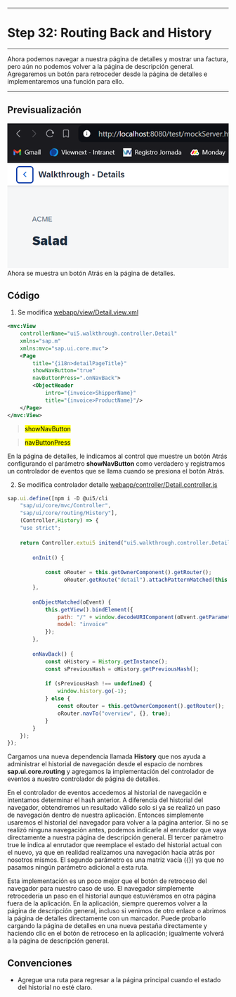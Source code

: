*****************************
# Step 32: Routing Back and History
*****************************

Ahora podemos navegar a nuestra página de detalles y mostrar una factura, pero aún no podemos volver a la página de descripción general. Agregaremos un botón para retroceder desde la página de detalles e implementaremos una función para ello.

*****************************

## Previsualización
![detalle](webapp/img/detalle_factura.png)
Ahora se muestra un botón Atrás en la página de detalles.

## Código

1. Se modifica [webapp/view/Detail.view.xml](webapp/view/Detail.view.xml)


``` xml
<mvc:View
	controllerName="ui5.walkthrough.controller.Detail"
	xmlns="sap.m"
	xmlns:mvc="sap.ui.core.mvc">
	<Page
		title="{i18n>detailPageTitle}"
		showNavButton="true"
		navButtonPress=".onNavBack">
		<ObjectHeader
			intro="{invoice>ShipperName}"
			title="{invoice>ProductName}"/>
	</Page>
</mvc:View>
```
> <mark>showNavButton</mark>


> <mark>navButtonPress</mark>


En la página de detalles, le indicamos al control que muestre un botón Atrás configurando el parámetro **showNavButton** como verdadero y registramos un controlador de eventos que se llama cuando se presiona el botón Atrás.


2. Se modifica controlador detalle [webapp/controller/Detail.controller.js](webapp/controller/Detail.controller.js)


``` js
sap.ui.define([npm i -D @ui5/cli
	"sap/ui/core/mvc/Controller",
	"sap/ui/core/routing/History"], 
	(Controller,History) => {
	"use strict";

	return Controller.extui5 initend("ui5.walkthrough.controller.Detail", {
		
		onInit() {
      
			const oRouter = this.getOwnerComponent().getRouter();
			      oRouter.getRoute("detail").attachPatternMatched(this.onObjectMatched, this);
		},

		onObjectMatched(oEvent) {
			this.getView().bindElement({
				path: "/" + window.decodeURIComponent(oEvent.getParameter("arguments").invoicePath),
				model: "invoice"
			});
		},
		
		onNavBack() {
			const oHistory = History.getInstance();
			const sPreviousHash = oHistory.getPreviousHash();

			if (sPreviousHash !== undefined) {
				window.history.go(-1);
			} else {
				const oRouter = this.getOwnerComponent().getRouter();
				oRouter.navTo("overview", {}, true);
			}
		}
	});
});
```
Cargamos una nueva dependencia llamada **History** que nos ayuda a administrar el historial de navegación desde el espacio de nombres **sap.ui.core.routing** y agregamos la implementación del controlador de eventos a nuestro controlador de página de detalles.


En el controlador de eventos accedemos al historial de navegación e intentamos determinar el hash anterior. A diferencia del historial del navegador, obtendremos un resultado válido solo si ya se realizó un paso de navegación dentro de nuestra aplicación. Entonces simplemente usaremos el historial del navegador para volver a la página anterior. Si no se realizó ninguna navegación antes, podemos indicarle al enrutador que vaya directamente a nuestra página de descripción general. El tercer parámetro true le indica al enrutador que reemplace el estado del historial actual con el nuevo, ya que en realidad realizamos una navegación hacia atrás por nosotros mismos. El segundo parámetro es una matriz vacía ({}) ya que no pasamos ningún parámetro adicional a esta ruta.


Esta implementación es un poco mejor que el botón de retroceso del navegador para nuestro caso de uso. El navegador simplemente retrocedería un paso en el historial aunque estuviéramos en otra página fuera de la aplicación. En la aplicación, siempre queremos volver a la página de descripción general, incluso si venimos de otro enlace o abrimos la página de detalles directamente con un marcador. Puede probarlo cargando la página de detalles en una nueva pestaña directamente y haciendo clic en el botón de retroceso en la aplicación; igualmente volverá a la página de descripción general.

## Convenciones


- Agregue una ruta para regresar a la página principal cuando el estado del historial no esté claro.